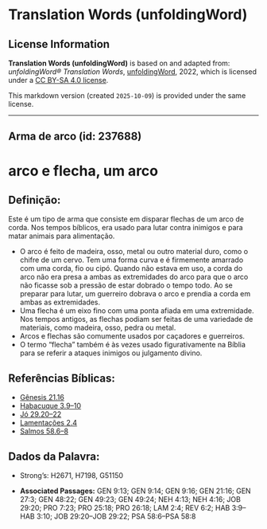 # Translation Words (unfoldingWord)

## License Information

**Translation Words (unfoldingWord)** is based on and adapted from: _unfoldingWord® Translation Words_, [unfoldingWord](https://unfoldingword.org/utw), 2022, which is licensed under a [CC BY-SA 4.0 license](https://creativecommons.org/licenses/by-sa/4.0/legalcode.en).

This markdown version (created `2025-10-09`) is provided under the same license.



--------------------------------

## Arma de arco (id: 237688)

arco e flecha, um arco
======================

Definição:
----------

Este é um tipo de arma que consiste em disparar flechas de um arco de corda. Nos tempos bíblicos, era usado para lutar contra inimigos e para matar animais para alimentação.

* O arco é feito de madeira, osso, metal ou outro material duro, como o chifre de um cervo. Tem uma forma curva e é firmemente amarrado com uma corda, fio ou cipó. Quando não estava em uso, a corda do arco não era presa a ambas as extremidades do arco para que o arco não ficasse sob a pressão de estar dobrado o tempo todo. Ao se preparar para lutar, um guerreiro dobrava o arco e prendia a corda em ambas as extremidades.
* Uma flecha é um eixo fino com uma ponta afiada em uma extremidade. Nos tempos antigos, as flechas podiam ser feitas de uma variedade de materiais, como madeira, osso, pedra ou metal.
* Arcos e flechas são comumente usados por caçadores e guerreiros.
* O termo “flecha” também é às vezes usado figurativamente na Bíblia para se referir a ataques inimigos ou julgamento divino.

Referências Bíblicas:
---------------------

* [Gênesis 21\.16](https://ref.ly/Gen21:16)
* [Habacuque 3\.9–10](https://ref.ly/Hab3:9-Hab3:10)
* [Jó 29\.20–22](https://ref.ly/Job29:20-Job29:22)
* [Lamentações 2\.4](https://ref.ly/Lam2:4)
* [Salmos 58\.6–8](https://ref.ly/Ps58:6-Ps58:8)

Dados da Palavra:
-----------------

* Strong’s: H2671, H7198, G51150

* **Associated Passages:** GEN 9:13; GEN 9:14; GEN 9:16; GEN 21:16; GEN 27:3; GEN 48:22; GEN 49:23; GEN 49:24; NEH 4:13; NEH 4:16; JOB 29:20; PRO 7:23; PRO 25:18; PRO 26:18; LAM 2:4; REV 6:2; HAB 3:9–HAB 3:10; JOB 29:20–JOB 29:22; PSA 58:6–PSA 58:8

